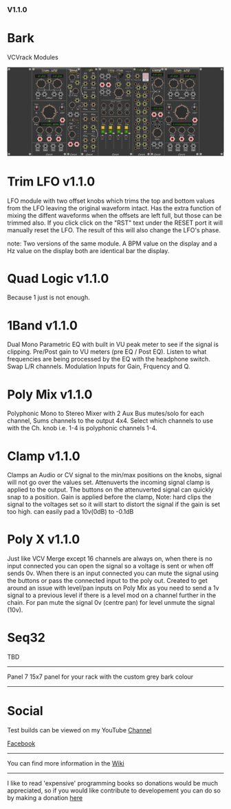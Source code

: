 ### V1.1.0

# Bark
VCVrack Modules

![pack](image/Splash_v1.1.1.png)


# Trim LFO v1.1.0
LFO module with two offset knobs which trims the top and bottom values from the LFO leaving the original waveform intact. Has the
extra function of mixing the diffent waveforms when the offsets are left full, but those can be trimmed also. If you click click on the
"RST" text under the RESET port it will manually reset the LFO. The result of this will also change the LFO's phase.

note: Two versions of the same module. A BPM value on the display and a Hz value on the display both are identical bar the display.

# Quad Logic v1.1.0
Because 1 just is not enough.

# 1Band v1.1.0
Dual Mono Parametric EQ with built in VU peak meter to see if the signal is clipping. Pre/Post gain to VU meters (pre EQ / Post EQ). 
Listen to what frequencies are being processed by the EQ with the headphone switch. Swap L/R channels. Modulation Inputs for Gain,
Frquency and Q. 

# Poly Mix v1.1.0
Polyphonic Mono to Stereo Mixer with 2 Aux Bus mutes/solo for each channel, Sums channels to the output 4x4. Select which channels to
use with the Ch. knob i.e. 1-4 is polyphonic channels 1-4. 

# Clamp v1.1.0
Clamps an Audio or CV signal to the min/max positions on the knobs, signal will not go over the values set. Attenuverts the incoming
signal clamp is applied to the output. The buttons on the attenuverted signal can quickly snap to a position. Gain is applied before the
clamp, Note: hard clips the signal to the voltages set so it will start to distort the signal if the gain is set too high. 
can easily pad a 10v(0dB) to -0.1dB 

# Poly X v1.1.0
Just like VCV Merge except 16 channels are always on, when there is no input connected you can open the signal so a voltage is sent or
when off sends 0v. When there is an input connected you can mute the signal using the buttons or pass the connected input to the poly
out. Created to get around an issue with level/pan inputs on Poly Mix as you need to send a 1v signal to a previous level if there is a
level mod on a channel further in the chain. For pan mute the signal 0v (centre pan) for level unmute the signal (10v).

# Seq32
TBD

---------
Panel 7
15x7 panel for your rack with the custom grey bark colour

---------
# Social
Test builds can be viewed on my YouTube [Channel](https://www.youtube.com/channel/UCgXuIsOMqlTLbuXRaUjBWuA/featured?view_as=subscriber)

[Facebook](https://www.facebook.com/phil.golden.5070)



--------

You can find more information in the [Wiki](https://github.com/Coirt/Bark/wiki)

--------
I like to read 'expensive' programming books so donations would be much appreciated, 
so if you would like contribute to developement you can do so by making a donation [here](https://www.paypal.me/philgolden)
